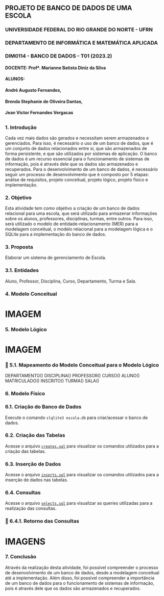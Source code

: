 ## PROJETO DE BANCO DE DADOS DE UMA ESCOLA

### UNIVERSIDADE FEDERAL DO RIO GRANDE DO NORTE - UFRN
### DEPARTAMENTO DE INFORMÁTICA E MATEMÁTICA APLICADA
### DIM0114 - BANCO DE DADOS - T01 (2023.2)
#### DOCENTE: Profª. Marianne Batista Diniz da Silva
#### ALUNOS:
#### André Augusto Fernandes,
#### Brenda Stephanie de Oliveira Dantas,
#### Jean Victor Fernandes Vergacas
##

### 1. Introdução

Cada vez mais dados são gerados e necessitam serem armazenados e gerenciados. Para isso, é necessário o uso de um banco de dados, que é um conjunto de dados relacionados entre si, que são armazenados de forma persistente, e que são utilizados por sistemas de aplicação. O banco de dados é um recurso essencial para o funcionamento de sistemas de informação, pois é através dele que os dados são armazenados e recuperados.
Para o desenvolvimento de um banco de dados, é necessário seguir um processo de desenvolvimento que é composto por 5 etapas: análise de requisitos, projeto conceitual, projeto lógico, projeto físico e implementação.

### 2. Objetivo

Esta atividade tem como objetivo a criação de um banco de dados relacional para uma escola, que será utilizado para armazenar informações sobre os alunos, professores, disciplinas, turmas, entre outros. Para isso, será utilizado o modelo de entidade-relacionamento (MER) para a modelagem conceitual, o modelo relacional para a modelagem lógica e o SQLite para a implementação do banco de dados.

### 3. Proposta

Elaborar um sistema de gerenciamento de Escola.

### 3.1. Entidades

Aluno, Professor, Disciplina, Curso, Departamento, Turma e Sala.

### 4. Modelo Conceitual

# IMAGEM

### 5. Modelo Lógico

# IMAGEM

### 🚧 5.1. Mapeamento do Modelo Conceitual para o Modelo Lógico

DEPARTAMENTO()
DISCIPLINA()
PROFESSOR()
CURSO()
ALUNO()
MATRICULADO()
INSCRITO()
TURMA()
SALA()

### 6. Modelo Físico

### 6.1. Criação do Banco de Dados

Execute o comando `slqlite3 escola.db` para criar/acessar o banco de dados.

### 6.2. Criação das Tabelas

Acesse o arquivo [`creates.sql`]([creates.sql](https://github.com/andrefernandeslp1/bd-escola/blob/main/creates.sql)) para visualizar os comandos utilizados para a criação das tabelas.

### 6.3. Inserção de Dados

Acesse o arquivo [`inserts.sql`]([inserts.sql](https://github.com/andrefernandeslp1/bd-escola/blob/main/inserts.sql)) para visualizar os comandos utilizados para a inserção de dados nas tabelas.

### 6.4. Consultas

Acesse o arquivo [`selects.sql`]([selects.sql](https://github.com/andrefernandeslp1/bd-escola/blob/main/selects.sql)) para visualizar as queries utilizadas para a realização das consultas.

### 🚧 6.4.1. Retorno das Consultas

# IMAGENS

### 7. Conclusão

Através da realização desta atividade, foi possível compreender o processo de desenvolvimento de um banco de dados, desde a modelagem conceitual até a implementação. Além disso, foi possível compreender a importância de um banco de dados para o funcionamento de sistemas de informação, pois é através dele que os dados são armazenados e recuperados.


